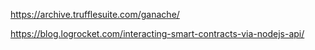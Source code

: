 <https://archive.trufflesuite.com/ganache/>

<https://blog.logrocket.com/interacting-smart-contracts-via-nodejs-api/>
